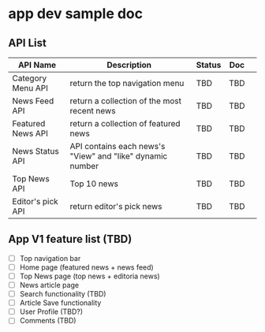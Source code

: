 # app dev sample doc


## API List

| API Name          | Description                                 | Status | Doc |   |
|-------------------|---------------------------------------------|--------|-----|---|
| Category Menu API | return the top navigation menu              | TBD    | TBD |   |
| News Feed API     | return a collection of the most recent news | TBD    | TBD |   |
| Featured News API | return a collection of featured news        | TBD    | TBD |   |
| News Status API   | API contains each news's "View" and "like" dynamic number | TBD    | TBD |   |
| Top News API      | Top 10 news                                 | TBD    | TBD |   |
| Editor's pick API | return editor's pick news                   | TBD    | TBD |   |

## App V1 feature list (TBD)

* [ ] Top navigation bar
* [ ] Home page (featured news + news feed)
* [ ] Top News page (top news + editoria news)
* [ ] News article page
* [ ] Search functionality (TBD)
* [ ] Article Save functionality
* [ ] User Profile (TBD?)
* [ ] Comments (TBD)
